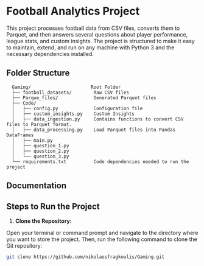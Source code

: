 # Football Analytics Project

This project processes football data from CSV files, converts them to Parquet, and then answers several questions about player performance, league stats, and custom insights.
The project is structured to make it easy to maintain, extend, and run on any machine with Python 3 and the necessary dependencies installed.

## Folder Structure

```
  Gaming/                      Root Folder
  ├── football_datasets/        Raw CSV files
  ├── Parque_files/             Generated Parquet files
  ├── Code/
  │   ├── config.py             Configuration file
  │   ├── custom_insights.py    Custom Insights
  │   ├── data_ingestion.py     Contains functions to convert CSV files to Parquet format.
  │   ├── data_processing.py    Load Parquet files into Pandas DataFrames
  │   ├── main.py
  │   ├── question_1.py
  │   ├── question_2.py
  │   └── question_3.py
  └── requirements.txt          Code dependencies needed to run the project
```


## Documentation


## Steps to Run the Project

  1. **Clone the Repository:**

   Open your terminal or command prompt and navigate to the directory where you want to store the project. Then, run the following command to clone the Git repository:

   ```bash
   git clone https://github.com/nikolaosfragkoulis/Gaming.git
   ```
